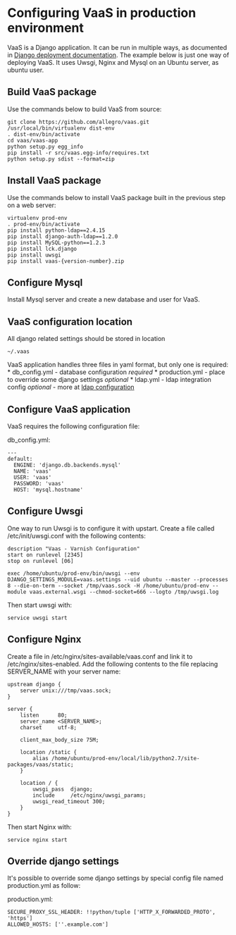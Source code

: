 Configuring VaaS in production environment
==========================================
VaaS is a Django application. It can be run in multiple ways, as documented in [Django deployment documentation](https://docs.djangoproject.com/en/1.8/howto/deployment/). The example below is just one way of deploying VaaS. It uses Uwsgi, Nginx and Mysql on an Ubuntu server, as ubuntu user.

Build VaaS package
------------------
Use the commands below to build VaaS from source:

    git clone https://github.com/allegro/vaas.git
    /usr/local/bin/virtualenv dist-env
    . dist-env/bin/activate
    cd vaas/vaas-app
    python setup.py egg_info
    pip install -r src/vaas.egg-info/requires.txt
    python setup.py sdist --format=zip

Install VaaS package
--------------------
Use the commands below to install VaaS package built in the previous step on a web server:

    virtualenv prod-env
    . prod-env/bin/activate
    pip install python-ldap==2.4.15
    pip install django-auth-ldap==1.2.0
    pip install MySQL-python==1.2.3
    pip install lck.django
    pip install uwsgi
    pip install vaas-{version-number}.zip


Configure Mysql
---------------
Install Mysql server and create a new database and user for VaaS.


VaaS configuration location
---------------------------

All django related settings should be stored in location

    ~/.vaas

VaaS application handles three files in yaml format, but only one is required:
     * db_config.yml - database configuration *required*
     * production.yml - place to override some django settings *optional*
     * ldap.yml - ldap integration config *optional* - more at [ldap configuration](../documentation/ldap.md)

Configure VaaS application
--------------------------
VaaS requires the following configuration file:

db_config.yml:

    ---
    default:
      ENGINE: 'django.db.backends.mysql'
      NAME: 'vaas'
      USER: 'vaas'
      PASSWORD: 'vaas'
      HOST: 'mysql.hostname'


Configure Uwsgi
---------------
One way to run Uwsgi is to configure it with upstart. Create a file called /etc/init/uwsgi.conf with the following contents:

    description "Vaas - Varnish Configuration"
    start on runlevel [2345]
    stop on runlevel [06]
    
    exec /home/ubuntu/prod-env/bin/uwsgi --env DJANGO_SETTINGS_MODULE=vaas.settings --uid ubuntu --master --processes 8 --die-on-term --socket /tmp/vaas.sock -H /home/ubuntu/prod-env --module vaas.external.wsgi --chmod-socket=666 --logto /tmp/uwsgi.log

Then start uwsgi with:

    service uwsgi start

Configure Nginx
---------------
Create a file in /etc/nginx/sites-available/vaas.conf and link it to /etc/nginx/sites-enabled. Add the following contents to the file replacing SERVER_NAME with your server name:

    upstream django {
        server unix:///tmp/vaas.sock;
    }
    
    server {
        listen      80;
        server_name <SERVER_NAME>;
        charset     utf-8;
    
        client_max_body_size 75M;
    
        location /static {
            alias /home/ubuntu/prod-env/local/lib/python2.7/site-packages/vaas/static;
        }
    
        location / {
            uwsgi_pass  django;
            include     /etc/nginx/uwsgi_params;
            uwsgi_read_timeout 300;
        }
    }

Then start Nginx with:

    service nginx start


Override django settings
------------------------
It's possible to override some django settings by special config file named production.yml as follow:

production.yml:

    SECURE_PROXY_SSL_HEADER: !!python/tuple ['HTTP_X_FORWARDED_PROTO', 'https']
    ALLOWED_HOSTS: [''.example.com']
